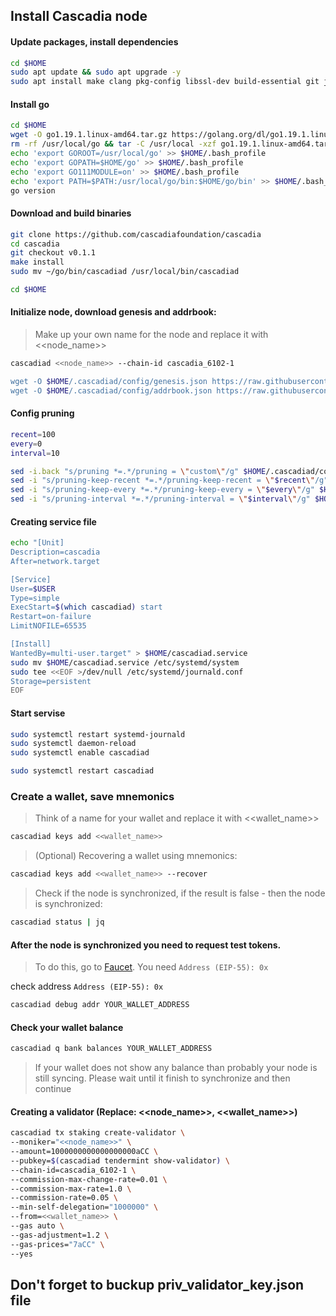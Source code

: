 ## Install Cascadia node

#### Update packages, install dependencies
```bash
cd $HOME
sudo apt update && sudo apt upgrade -y
sudo apt install make clang pkg-config libssl-dev build-essential git jq ncdu bsdmainutils htop -y < "/dev/null"
```
#### Install go
```bash
cd $HOME
wget -O go1.19.1.linux-amd64.tar.gz https://golang.org/dl/go1.19.1.linux-amd64.tar.gz
rm -rf /usr/local/go && tar -C /usr/local -xzf go1.19.1.linux-amd64.tar.gz && rm go1.19.1.linux-amd64.tar.gz
echo 'export GOROOT=/usr/local/go' >> $HOME/.bash_profile
echo 'export GOPATH=$HOME/go' >> $HOME/.bash_profile
echo 'export GO111MODULE=on' >> $HOME/.bash_profile
echo 'export PATH=$PATH:/usr/local/go/bin:$HOME/go/bin' >> $HOME/.bash_profile && . $HOME/.bash_profile
go version
```
#### Download and build binaries
```bash
git clone https://github.com/cascadiafoundation/cascadia
cd cascadia
git checkout v0.1.1
make install
sudo mv ~/go/bin/cascadiad /usr/local/bin/cascadiad

cd $HOME
```
#### Initialize node, download genesis and addrbook:
> Make up your own name for the node and replace it with <<node_name>>
```bash
cascadiad <<node_name>> --chain-id cascadia_6102-1

wget -O $HOME/.cascadiad/config/genesis.json https://raw.githubusercontent.com/88Mikhail88/My_Testnets/main/Casadia/addrbook.json
wget -O $HOME/.cascadiad/config/addrbook.json https://raw.githubusercontent.com/88Mikhail88/My_Testnets/main/Casadia/addrbook.json
```
#### Config pruning
```bash
recent=100
every=0
interval=10

sed -i.back "s/pruning *=.*/pruning = \"custom\"/g" $HOME/.cascadiad/config/app.toml
sed -i "s/pruning-keep-recent *=.*/pruning-keep-recent = \"$recent\"/g" $HOME/.cascadiad/config/app.toml
sed -i "s/pruning-keep-every *=.*/pruning-keep-every = \"$every\"/g" $HOME/.cascadiad/config/app.toml
sed -i "s/pruning-interval *=.*/pruning-interval = \"$interval\"/g" $HOME/.cascadiad/config/app.toml
```
#### Creating service file
```bash
echo "[Unit]
Description=cascadia
After=network.target

[Service]
User=$USER
Type=simple
ExecStart=$(which cascadiad) start
Restart=on-failure
LimitNOFILE=65535

[Install]
WantedBy=multi-user.target" > $HOME/cascadiad.service
sudo mv $HOME/cascadiad.service /etc/systemd/system
sudo tee <<EOF >/dev/null /etc/systemd/journald.conf
Storage=persistent
EOF
```
#### Start servise
```bash
sudo systemctl restart systemd-journald
sudo systemctl daemon-reload
sudo systemctl enable cascadiad 

sudo systemctl restart cascadiad
```

### Create a wallet, save mnemonics
> Think of a name for your wallet and replace it with <<wallet_name>>
```bash
cascadiad keys add <<wallet_name>>
```
> (Optional) Recovering a wallet using mnemonics:
```bash
cascadiad keys add <<wallet_name>> --recover
```
> Check if the node is synchronized, if the result is false - then the node is synchronized:
```bash
cascadiad status | jq
```
#### After the node is synchronized you need to request test tokens.
> To do this, go to [Faucet](https://www.cascadia.foundation/faucet). You need `Address (EIP-55): 0x`

check address `Address (EIP-55): 0x`
```bash
cascadiad debug addr YOUR_WALLET_ADDRESS
```

#### Check your wallet balance
```bash
cascadiad q bank balances YOUR_WALLET_ADDRESS
```
> If your wallet does not show any balance than probably your node is still syncing. Please wait until it finish to synchronize and then continue

#### Creating a validator (Replace: <<node_name>>, <<wallet_name>>) 
```bash
cascadiad tx staking create-validator \
--moniker="<<node_name>>" \
--amount=1000000000000000000aCC \
--pubkey=$(cascadiad tendermint show-validator) \
--chain-id=cascadia_6102-1 \
--commission-max-change-rate=0.01 \
--commission-max-rate=1.0 \
--commission-rate=0.05 \
--min-self-delegation="1000000" \
--from=<<wallet_name>> \
--gas auto \
--gas-adjustment=1.2 \
--gas-prices="7aCC" \
--yes 
```

## Don't forget to buckup **priv_validator_key.json** file
